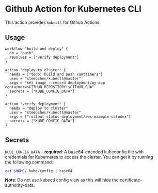 # Github Action for Kubernetes CLI

This action provides `kubectl` for Github Actions.

## Usage

```hcl
workflow "build and deploy" {
  on = "push"
  resolves = ["verify deployment"]
}

action "deploy to cluster" {
  needs = ["todo: build and push containers"]
  uses = "steebchen/kubectl@master"
  args = "set image --record deployment/my-app container=$GITHUB_REPOSITORY:$GITHUB_SHA"
  secrets = ["KUBE_CONFIG_DATA"]
}

action "verify deployment" {
  needs = "deploy to cluster"
  uses = "steebchen/kubectl@master"
  args = ["rollout status deployment/aws-example-octodex"]
  secrets = ["KUBE_CONFIG_DATA"]
}
```

## Secrets

`KUBE_CONFIG_DATA` – **required**: A base64-encoded kubeconfig file with credentials for Kubernetes to access the cluster. You can get it by running the following command:

```bash
cat $HOME/.kube/config | base64
```

**Note**: Do not use kubectl config view as this will hide the certificate-authority-data.
